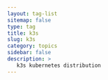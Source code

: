 ```yaml
---
layout: tag-list
sitemap: false
type: tag
title: k3s
slug: k3s
category: topics
sidebar: false
description: >
   k3s kubernetes distribution
---
```

